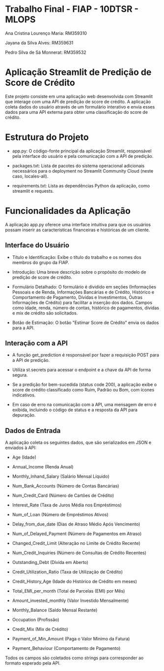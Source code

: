 # Trabalho Final - FIAP - 10DTSR - MLOPS

Ana Cristina Lourenço Maria: RM359310

Jayana da Silva Alves: RM359631

Pedro Silva de Sá Monnerat: RM359532

# Aplicação Streamlit de Predição de Score de Crédito

Este projeto consiste em uma aplicação web desenvolvida com Streamlit que interage com uma API de predição de score de crédito. A aplicação coleta dados do usuário através de um formulário interativo e envia esses dados para uma API externa para obter uma classificação do score de crédito.

# Estrutura do Projeto

- app.py: O código-fonte principal da aplicação Streamlit, responsável pela interface do usuário e pela comunicação com a API de predição.

- packages.txt: Lista de pacotes do sistema operacional adicionais necessários para o deployment no Streamlit Community Cloud (neste caso, locales-all).

- requirements.txt: Lista as dependências Python da aplicação, como streamlit e requests.

# Funcionalidades da Aplicação

A aplicação app.py oferece uma interface intuitiva para que os usuários possam inserir as características financeiras e históricas de um cliente.

## Interface do Usuário

- Título e Identificação: Exibe o título do trabalho e os nomes dos membros do grupo da FIAP.

- Introdução: Uma breve descrição sobre o propósito do modelo de predição de score de crédito.

- Formulário Detalhado: O formulário é dividido em seções (Informações Pessoais e de Renda, Informações Bancárias e de Crédito, Histórico e Comportamento de Pagamento, Dívidas e Investimentos, Outras Informações de Crédito) para facilitar a inserção dos dados. Campos como idade, renda, número de contas, histórico de pagamentos, dívidas e mix de crédito são solicitados.

- Botão de Estimação: O botão "Estimar Score de Crédito" envia os dados para a API.

## Interação com a API

- A função get_prediction é responsável por fazer a requisição POST para a API de predição.

- Utiliza st.secrets para acessar o endpoint e a chave da API de forma segura.

- Se a predição for bem-sucedida (status code 200), a aplicação exibe o score de crédito classificado como Ruim, Padrão ou Bom, com ícones indicativos.

- Em caso de erro na comunicação com a API, uma mensagem de erro é exibida, incluindo o código de status e a resposta da API para depuração.

## Dados de Entrada

A aplicação coleta os seguintes dados, que são serializados em JSON e enviados à API:

- Age (Idade)

- Annual_Income (Renda Anual)

- Monthly_Inhand_Salary (Salário Mensal Líquido)

- Num_Bank_Accounts (Número de Contas Bancárias)

- Num_Credit_Card (Número de Cartões de Crédito)

- Interest_Rate (Taxa de Juros Média nos Empréstimos)

- Num_of_Loan (Número de Empréstimos Ativos)

- Delay_from_due_date (Dias de Atraso Médio Após Vencimento)

- Num_of_Delayed_Payment (Número de Pagamentos em Atraso)

- Changed_Credit_Limit (Alteração no Limite de Crédito Recente)

- Num_Credit_Inquiries (Número de Consultas de Crédito Recentes)

- Outstanding_Debt (Dívida em Aberto)

- Credit_Utilization_Ratio (Taxa de Utilização de Crédito)

- Credit_History_Age (Idade do Histórico de Crédito em meses)

- Total_EMI_per_month (Total de Parcelas (EMI) por Mês)

- Amount_invested_monthly (Valor Investido Mensalmente)

- Monthly_Balance (Saldo Mensal Restante)

- Occupation (Profissão)

- Credit_Mix (Mix de Crédito)

- Payment_of_Min_Amount (Paga o Valor Mínimo da Fatura)

- Payment_Behaviour (Comportamento de Pagamento)

Todos os campos são coletados como strings para corresponder ao formato esperado pela API.

